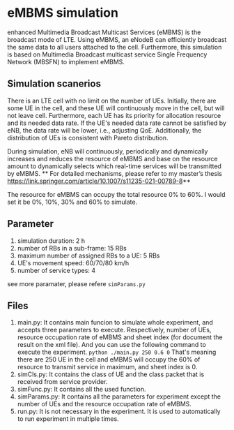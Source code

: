 # eMBMS simulation
enhanced Multimedia Broadcast Multicast Services (eMBMS) is the broadcast mode of LTE. Using eMBMS, an eNodeB can efficiently broadcast the same data to all users attached to the cell. Furthermore, this simulation is based on Multimedia Broadcast multicast service Single Frequency Network (MBSFN) to implement eMBMS.
## Simulation scanerios
There is an LTE cell with no limit on the number of UEs.
Initially, there are some UE in the cell, and these UE will continuously move in the cell, but will not leave cell.
Furthermore, each UE has its priority for allocation resource and its needed data rate. 
If the UE's needed data rate cannot be satisfied by eNB, the data rate will be lower, i.e., adjusting QoE.
Additionally, the distribution of UEs is consistent with Pareto distribution.

During simulation, eNB will continuously, periodically and dynamically increases and reduces the resource of eMBMS and base on the resource amount to dynamically selects which real-time services will be transmitted by eMBMS.
** For detailed mechanisms, please refer to my master’s thesis https://link.springer.com/article/10.1007/s11235-021-00789-8**

The resource for eMBMS can occupy the total resource 0% to 60%. I would set it be 0%, 10%, 30% and 60% to simulate.
## Parameter
1. simulation duration: 2 h
2. number of RBs in a sub-frame: 15 RBs
3. maximum number of assigned RBs to a UE: 5 RBs
4. UE's movement speed: 60/70/80 km/h
5. number of service types: 4

see more paramater, please refere `simParams.py`
## Files
1. main.py: It contains main funcion to simulate whole experiment, and accepts three parameters to execute. Respectively, number of UEs, resource occupation rate of eMBMS and sheet index (for document the result on the xml file). And you can use the following command to execute the experiment.
` python ./main.py 250 0.6 0 `
That's meaning there are 250 UE in the cell and eMBMS will occupy the 60% of resource to transmit service in maximum, and sheet index is 0.
2. simCls.py: It contains the class of UE and the class packet that is received from service provider.
3. simFunc.py: It contains all the used function.
4. simParams.py: It contains all the parameters for experiment except the number of UEs and the resource occupation rate of eMBMS.
5. run.py: It is not necessary in the experiment. It is used to automatically to run experiment in multiple times.
